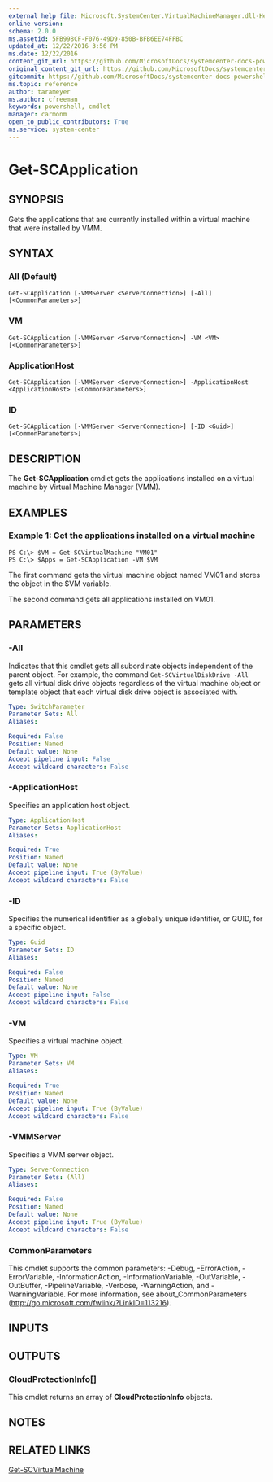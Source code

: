```yaml
---
external help file: Microsoft.SystemCenter.VirtualMachineManager.dll-Help.xml
online version: 
schema: 2.0.0
ms.assetid: 5FB998CF-F076-49D9-850B-BFB6EE74FFBC
updated_at: 12/22/2016 3:56 PM
ms.date: 12/22/2016
content_git_url: https://github.com/MicrosoftDocs/systemcenter-docs-powershell/blob/live/systemcenter-cmdlets/SystemCenter2016/VirtualMachineManager/vlatest/Get-SCApplication.md
original_content_git_url: https://github.com/MicrosoftDocs/systemcenter-docs-powershell/blob/live/systemcenter-cmdlets/SystemCenter2016/VirtualMachineManager/vlatest/Get-SCApplication.md
gitcommit: https://github.com/MicrosoftDocs/systemcenter-docs-powershell/blob/96e5647587661652225fbdd2c797cd4d59d542bc/systemcenter-cmdlets/SystemCenter2016/VirtualMachineManager/vlatest/Get-SCApplication.md
ms.topic: reference
author: tarameyer
ms.author: cfreeman
keywords: powershell, cmdlet
manager: carmonm
open_to_public_contributors: True
ms.service: system-center
---
```


# Get-SCApplication

## SYNOPSIS
Gets the applications that are currently installed within a virtual machine that were installed by VMM.

## SYNTAX

### All (Default)
```
Get-SCApplication [-VMMServer <ServerConnection>] [-All] [<CommonParameters>]
```

### VM
```
Get-SCApplication [-VMMServer <ServerConnection>] -VM <VM> [<CommonParameters>]
```

### ApplicationHost
```
Get-SCApplication [-VMMServer <ServerConnection>] -ApplicationHost <ApplicationHost> [<CommonParameters>]
```

### ID
```
Get-SCApplication [-VMMServer <ServerConnection>] [-ID <Guid>] [<CommonParameters>]
```

## DESCRIPTION
The **Get-SCApplication** cmdlet gets the applications installed on a virtual machine by Virtual Machine Manager (VMM).

## EXAMPLES

### Example 1: Get the applications installed on a virtual machine
```
PS C:\> $VM = Get-SCVirtualMachine "VM01"
PS C:\> $Apps = Get-SCApplication -VM $VM
```

The first command gets the virtual machine object named VM01 and stores the object in the $VM variable.

The second command gets all applications installed on VM01.

## PARAMETERS

### -All
Indicates that this cmdlet gets all subordinate objects independent of the parent object.
For example, the command `Get-SCVirtualDiskDrive -All` gets all virtual disk drive objects regardless of the virtual machine object or template object that each virtual disk drive object is associated with.

```yaml
Type: SwitchParameter
Parameter Sets: All
Aliases: 

Required: False
Position: Named
Default value: None
Accept pipeline input: False
Accept wildcard characters: False
```

### -ApplicationHost
Specifies an application host object.

```yaml
Type: ApplicationHost
Parameter Sets: ApplicationHost
Aliases: 

Required: True
Position: Named
Default value: None
Accept pipeline input: True (ByValue)
Accept wildcard characters: False
```

### -ID
Specifies the numerical identifier as a globally unique identifier, or GUID, for a specific object.

```yaml
Type: Guid
Parameter Sets: ID
Aliases: 

Required: False
Position: Named
Default value: None
Accept pipeline input: False
Accept wildcard characters: False
```

### -VM
Specifies a virtual machine object.

```yaml
Type: VM
Parameter Sets: VM
Aliases: 

Required: True
Position: Named
Default value: None
Accept pipeline input: True (ByValue)
Accept wildcard characters: False
```

### -VMMServer
Specifies a VMM server object.

```yaml
Type: ServerConnection
Parameter Sets: (All)
Aliases: 

Required: False
Position: Named
Default value: None
Accept pipeline input: True (ByValue)
Accept wildcard characters: False
```

### CommonParameters
This cmdlet supports the common parameters: -Debug, -ErrorAction, -ErrorVariable, -InformationAction, -InformationVariable, -OutVariable, -OutBuffer, -PipelineVariable, -Verbose, -WarningAction, and -WarningVariable. For more information, see about_CommonParameters (http://go.microsoft.com/fwlink/?LinkID=113216).

## INPUTS

## OUTPUTS

### CloudProtectionInfo[]
This cmdlet returns an array of **CloudProtectionInfo** objects.

## NOTES

## RELATED LINKS

[Get-SCVirtualMachine](xref:SystemCenter2016/VirtualMachineManager/vlatest/Get-SCVirtualMachine.md)

